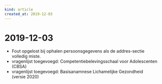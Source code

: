 ```yaml
---
kind: article
created_at: 2019-12-03
---
```


# 2019-12-03

* Fout opgelost bij ophalen persoonsgegevens als de addres-sectie volledig miste.
* vragenlijst toegevoegd: Competentiebelevingsschaal voor Adolescenten (CBSA)
* vragenlijst toegevoegd: Basisanamnese Lichamelijke Gezondheid (versie 2020)
